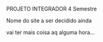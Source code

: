 PROJETO INTEGRADOR 4 Semestre 

Nome do site a ser decidido ainda

vai ter mais coisa aq alguma hora...
